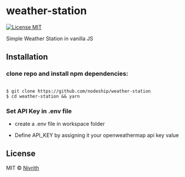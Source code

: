 # weather-station

[![License MIT](https://img.shields.io/github/license/nodeship/weather-station.svg)](https://github.com/nodeship/weather-station/blob/master/LICENSE)

Simple Weather Station in vanilla JS

## Installation

### clone repo and install npm dependencies:

```shell

$ git clone https://github.com/nodeship/weather-station
$ cd weather-station && yarn

```

### Set API Key in .env file

- create a .env file in workspace folder

- Define API_KEY by assigning it your openweathermap api key value

## License

MIT © [Nivrith](https://github.com/nivrith)
